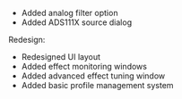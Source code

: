 - Added analog filter option
- Added ADS111X source dialog
  
Redesign:
- Redesigned UI layout
- Added effect monitoring windows
- Added advanced effect tuning window
- Added basic profile management system